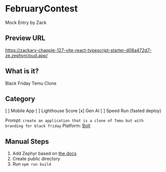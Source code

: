 # FebruaryContest
Mock Entry by Zack

## Preview URL
https://zackary-chapple-127-vite-react-typescript-starter-d08a472d7-ze.zephyrcloud.app/

## What is it?
Black Friday Temu Clone

## Category
[ ] Mobile App
[ ] Lighthouse Score
[x] Gen AI
[ ] Speed Run (fasted deploy)

Prompt: `create an application that is a clone of Temu but with branding for black friday`
Platform: [Bolt](https://bolt.new/)

## Manual Steps
1. Add Zephyr based on [the docs](https://docs.zephyr-cloud.io/recipes/react-vite)
2. Create public directory
3. Run `npm run build`
